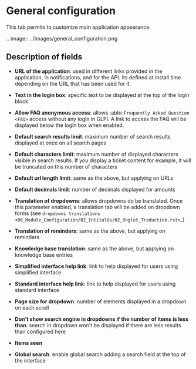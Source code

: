 General configuration
=====================

This tab permits to customize main application appearance.

.. image:: ../images/general_configuration.png

Description of fields
---------------------

* **URL of the application**: used in different links provided in the application, in notifications, and for the API.
  Its defined at install time depending on the URL that has been used for it.
* **Text in the login box**: specific text to be displayed at the top of the login block
* **Allow FAQ anonymous access**: allows :abbr:`Frequently Asked Question <FAQ>` access without any login in GLPI. A link to access the FAQ will be displayed below the login box when enabled.
* **Default search results limit**: maximum number of search results displayed at once on all search pages
* **Default characters limit**: maximum number of displayed characters visible in search results. If you display a ticket content for example, it will be truncated on this number of characters
* **Default url length limit**: same as the above, but applying on URLs
* **Default decimals limit**: number of decimals displayed for amounts
* **Translation of dropdowns**: allows dropdowns do be translated. Once this parameter enabled, a translation tab will be added on dropdown forms (see `dropdowns translations <08_Module_Configuration/02_Intitulés/02_Onglet_Traduction.rst>`_)
* **Translation of reminders**: same as the above, but applying on reminders
* **Knowledge base translation**: same as the above, but applying on knowledge base entries
* **Simplified interface help link**: link to help displayed for users using simplified interface
* **Standard interface help link**: link to help displayed for users using standard interface

* **Page size for dropdown**: number of elements displayed in a dropdown on each scroll
* **Don't show search engine in dropdowns if the number of items is less than**: search in dropdown won't be displayed if there are less results than configured here

* **Items seen**
* **Global search**: enable global search adding a search field at the top of the interface
